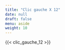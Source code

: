 ```yaml
---
title: "Clic gauche X 12"
date: null
draft: false
menu: aside
weight: 10
---
```


{{< clic_gauche_12 >}}
